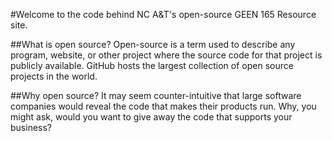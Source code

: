 #Welcome to the code behind NC A&T's open-source GEEN 165 Resource site.

##What is open source?
Open-source is a term used to describe any program, website, or other project where the source code for that project is publicly available. GitHub hosts the largest collection of open source projects in the world.

##Why open source?
It may seem counter-intuitive that large software companies would reveal the code that makes their products run. Why, you might ask, would you want to give away the code that supports your business?
